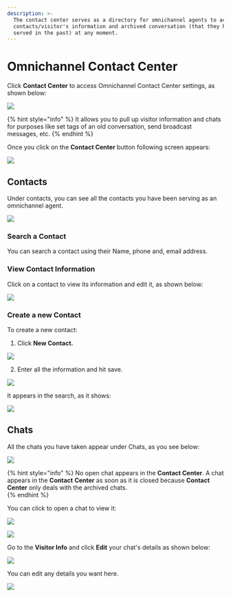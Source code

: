 ```yaml
---
description: >-
  The contact center serves as a directory for omnichannel agents to access
  contacts/visitor's information and archived conversation (that they have
  served in the past) at any moment.
---
```


# Omnichannel Contact Center

Click **Contact Center** to access Omnichannel Contact Center settings, as shown below:

![](../../../.gitbook/assets/image%20%28219%29.png)

{% hint style="info" %}
It allows you to pull up visitor information and chats for purposes like set tags of an old conversation, send broadcast messages, etc.
{% endhint %}

Once you click on the **Contact Center** button following screen appears:

![](../../../.gitbook/assets/image%20%28254%29%20%281%29.png)

## Contacts

Under contacts, you can see all the contacts you have been serving as an omnichannel agent.

![](../../../.gitbook/assets/image%20%28254%29.png)

### Search a Contact

You can search a contact using their Name, phone and, email address.

### View Contact Information

Click on a contact to view its information and edit it, as shown below:

![](../../../.gitbook/assets/image%20%28220%29.png)

### Create a new Contact

To create a new contact:

1. Click **New Contact.**

![](../../../.gitbook/assets/image%20%28212%29.png)

2. Enter all the information and hit save. 

![](../../../.gitbook/assets/image%20%28213%29.png)



It appears in the search, as it shows:

![](../../../.gitbook/assets/image%20%28221%29.png)

## Chats

All the chats you have taken appear under Chats, as you see below:

![](../../../.gitbook/assets/image%20%28215%29.png)

{% hint style="info" %}
No open chat appears in the **Contact Center**. A chat appears in the **Contact** **Center** as soon as it is closed because **Contact Center** only deals with the archived chats.   
{% endhint %}

You can click to open a chat to view it: 

![](../../../.gitbook/assets/image%20%28216%29.png)

![](../../../.gitbook/assets/image%20%28182%29.png)

Go to the **Visitor Info** and click **Edit** your chat's details as shown below:

![](../../../.gitbook/assets/image%20%28218%29.png)

You can edit any details you want here. 

![](../../../.gitbook/assets/image%20%28217%29.png)

